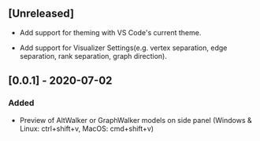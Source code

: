 ## [Unreleased]

- Add support for theming with VS Code's current theme.

- Add support for Visualizer Settings(e.g. vertex separation, edge separation, rank separation, graph direction).

## [0.0.1] - 2020-07-02

### Added

- Preview of AltWalker or GraphWalker models on side panel (Windows & Linux: ctrl+shift+v, MacOS: cmd+shift+v)
